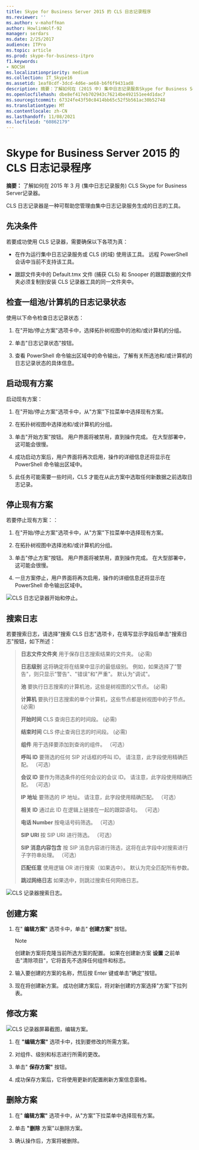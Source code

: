 ```yaml
---
title: Skype for Business Server 2015 的 CLS 日志记录程序
ms.reviewer: ''
ms.author: v-mahoffman
author: HowlinWolf-92
manager: serdars
ms.date: 2/25/2017
audience: ITPro
ms.topic: article
ms.prod: skype-for-business-itpro
f1.keywords:
- NOCSH
ms.localizationpriority: medium
ms.collection: IT_Skype16
ms.assetid: 1eaf8cdf-3dcd-4d6e-ae68-b6f6f9431ad8
description: 摘要：了解如何在 (2015 中) 集中日志记录服务Skype for Business Server CLS。
ms.openlocfilehash: dbe8ef417eb702943c76214be492151ee4d1dac7
ms.sourcegitcommit: 67324fe43f50c8414bb65c52f5b561ac30b52748
ms.translationtype: MT
ms.contentlocale: zh-CN
ms.lasthandoff: 11/08/2021
ms.locfileid: "60862179"
---
```

# <a name="cls-logger-for-skype-for-business-server-2015"></a>Skype for Business Server 2015 的 CLS 日志记录程序
 
**摘要：** 了解如何在 2015 年 3 月 (集中日志记录服务) CLS Skype for Business Server记录器。
  
CLS 日志记录器是一种可帮助您管理由集中日志记录服务生成的日志的工具。
  
## <a name="prerequisites"></a>先决条件

若要成功使用 CLS 记录器，需要确保以下各项为真：
  
- 在作为运行集中日志记录服务或 CLS (的域) 使用该工具。 远程 PowerShell 会话中当前不支持该工具。
    
- 跟踪文件夹中的 Default.tmx 文件 (捕获 CLS) 和 Snooper 的跟踪数据的文件夹必须复制到安装 CLS 记录器工具的同一文件夹中。
    
## <a name="check-the-logging-status-of-a-set-of-poolscomputers"></a>检查一组池/计算机的日志记录状态

使用以下命令检查日志记录状态：
  
1. 在"开始/停止方案"选项卡中，选择拓扑树视图中的池和/或计算机的分组。
    
2. 单击"日志记录状态"按钮。
    
3. 查看 PowerShell 命令输出区域中的命令输出，了解有关所选池和/或计算机的日志记录状态的具体信息。
    
## <a name="start-an-existing-scenario"></a>启动现有方案

启动现有方案：
  
1. 在"开始/停止方案"选项卡中，从"方案"下拉菜单中选择现有方案。
    
2. 在拓扑树视图中选择池和/或计算机的分组。
    
3. 单击"开始方案"按钮。 用户界面将被禁用，直到操作完成。 在大型部署中，这可能会很慢。
    
4. 成功启动方案后，用户界面将再次启用，操作的详细信息还将显示在 PowerShell 命令输出区域中。
    
5. 此任务可能需要一些时间，CLS 才能在从此方案中选取任何新数据之前选取日志记录。
    
## <a name="stop-an-existing-scenario"></a>停止现有方案

若要停止现有方案：：
  
1. 在"开始/停止方案"选项卡中，从"方案"下拉菜单中选择现有方案。
    
2. 在拓扑树视图中选择池和/或计算机的分组。
    
3. 单击"停止方案"按钮。 用户界面将被禁用，直到操作完成。 在大型部署中，这可能会很慢。
    
4. 一旦方案停止，用户界面将再次启用，操作的详细信息还将显示在 PowerShell 命令输出区域中。
    
![CLS 日志记录器开始和停止。](../../media/2c4a36c2-b5db-4550-a3b3-41f18e0e2f0c.png)
  
## <a name="search-for-logs"></a>搜索日志

若要搜索日志，请选择"搜索 CLS 日志"选项卡，在填写显示字段后单击"搜索日志"按钮，如下所述：
  
> **日志文件文件夹** 用于保存日志搜索结果的文件夹。  (必需) 
> 
> **日志级别** 这将确定将在结果中显示的最低级别。 例如，如果选择了"警告"，则只显示"警告"、"错误"和"严重"。 默认为"调试"。
> 
> **池** 要执行日志搜索的计算机池，这些是树视图的父节点。  (必需) 
> 
> **计算机** 要执行日志搜索的单个计算机，这些节点都是树视图中的子节点。  (必需) 
> 
> **开始时间** CLS 查询日志的时间段。  (必需) 
> 
> **结束时间** CLS 停止查询日志的时间段。  (必需) 
> 
> **组件** 用于选择要添加到查询的组件。 （可选）
> 
> **呼叫 ID** 要筛选的任何 SIP 对话框的呼叫 ID。 请注意，此字段使用精确匹配。 （可选）
> 
> **会议 ID** 要作为筛选条件的任何会议的会议 ID。 请注意，此字段使用精确匹配。 （可选）
> 
> **IP 地址** 要筛选的 IP 地址。 请注意，此字段使用精确匹配。 （可选）
> 
> **相关 ID** 通过此 ID 在逻辑上链接在一起的跟踪语句。 （可选）
> 
> **电话 Number** 按电话号码筛选。 （可选）
> 
> **SIP URI** 按 SIP URI 进行筛选。 （可选）
> 
> **SIP 消息内容包含** 按 SIP 消息内容进行筛选，这将在此字段中对搜索进行子字符串处理。 （可选）
> 
> **匹配任意** 使用逻辑 OR 进行搜索（如果选中）。 默认为完全匹配所有参数。
> 
> **跳过网络日志** 如果选中，则跳过搜索任何网络日志。
    
![CLS 记录器搜索日志。](../../media/5793ea3c-6f5f-40ef-8b53-100da831eedf.png)
  
## <a name="create-a-scenario"></a>创建方案

1. 在" **编辑方案"** 选项卡中，单击" **创建方案"** 按钮。
    
    > [!NOTE]
    > 创建新方案将克隆当前所选方案的配置。 如果在创建新方案 **设置** 之前单击"清除项目"，它将首先不选择任何组件和标志。
  
2. 输入要创建的方案的名称，然后按 Enter 键或单击"确定"按钮。
    
3. 现在将创建新方案。 成功创建方案后，将对新创建的方案选择"方案"下拉列表。
    
## <a name="modify-a-scenario"></a>修改方案

![CLS 记录器屏幕截图，编辑方案。](../../media/abbbcac0-8a2e-48af-a22f-4fee0283a29f.png)
  
1. 在 **"编辑方案"** 选项卡中，找到要修改的所需方案。
    
2. 对组件、级别和标志进行所需的更改。
    
3. 单击" **保存方案"** 按钮。
    
4. 成功保存方案后，它将使用更新的配置刷新方案信息窗格。
    
## <a name="delete-a-scenario"></a>删除方案

1. 在" **编辑方案"** 选项卡中，从"方案"下拉菜单中选择现有方案。
    
2. 单击 **"删除** 方案"以删除方案。
    
3. 确认操作后，方案将被删除。
    

